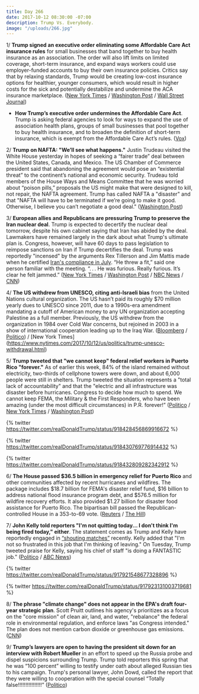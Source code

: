 ```yaml
---
title: Day 266
date: 2017-10-12 08:30:00 -07:00
description: Trump Vs. Everybody.
image: "/uploads/266.jpg"
---
```


1/ **Trump signed an executive order eliminating some Affordable Care Act insurance rules** for small businesses that band together to buy health insurance as an association. The order will also lift limits on limited coverage, short-term insurance, and expand ways workers could use employer-funded accounts to buy their own insurance policies. Critics say that by relaxing standards, Trump would be creating low-cost insurance options for healthier, younger consumers, which would result in higher costs for the sick and potentially destabilize and undermine the ACA insurance marketplace. ([New York Times](https://www.nytimes.com/2017/10/11/us/politics/trump-obamacare-executive-order.html) / [Washington Post](https://www.washingtonpost.com/national/health-science/trump-to-sign-executive-order-to-gut-aca-insurance-rules-and-undermine-marketplaces/2017/10/11/40abf774-ae97-11e7-9e58-e6288544af98_story.html) / [Wall Street Journal](https://www.wsj.com/articles/in-start-to-unwinding-the-health-law-trump-to-ease-insurance-rules-1507771015?mod=e2tw))

* **How Trump’s executive order undermines the Affordable Care Act**. Trump is asking federal agencies to look for ways to expand the use of association health plans, groups of small businesses that pool together to buy health insurance, and to broaden the definition of short-term insurance, which is exempt from the Affordable Care Act’s rules. ([Vox](https://www.vox.com/policy-and-politics/2017/10/12/16458184/trump-obamacare-executive-order-association-health-plans-short-term-insurance))

2/ **Trump on NAFTA: "We’ll see what happens."** Justin Trudeau visited the White House yesterday in hopes of seeking a “fairer trade” deal between the United States, Canada, and Mexico. The US Chamber of Commerce president said that abandoning the agreement would pose an “existential threat” to the continent’s national and economic security. Trudeau told members of the House Ways and Means Committee that he was worried about “poison pills,” proposals the US might make that were designed to kill, not repair, the NAFTA agreement. Trump has called NAFTA a "disaster" and that "NAFTA will have to be terminated if we’re going to make it good. Otherwise, I believe you can’t negotiate a good deal." ([Washington Post](https://www.washingtonpost.com/business/economy/trudeau-fights-to-save-nafta-deal-but-trump-offers-little-hope/2017/10/11/1eadf4aa-aeb1-11e7-a908-a3470754bbb9_story.html))

3/ **European allies and Republicans are pressuring Trump to preserve the Iran nuclear deal**. Trump is expected to decertify the nuclear deal tomorrow, despite his own cabinet saying that Iran has abided by the deal. Lawmakers have remained largely in the dark about what Trump's ultimate plan is. Congress, however, will have 60 days to pass legislation to reimpose sanctions on Iran if Trump decertifies the deal. Trump was reportedly "incensed" by the arguments Rex Tillerson and Jim Mattis made when he certified [Iran's compliance in July](https://whatthefuckjusthappenedtoday.com/2017/07/19/day-181/#11-trump-sanctioned-iran-a-day-after). “He threw a fit,” said one person familiar with the meeting. “. . . He was furious. Really furious. It’s clear he felt jammed.” ([New York Times](https://www.nytimes.com/2017/10/11/world/middleeast/trump-iran-nuclear-deal.html) / [Washington Post](https://www.washingtonpost.com/politics/he-threw-a-fit-trumps-anger-over-iran-deal-forced-aides-to-scramble-for-a-compromise/2017/10/11/6218174c-ae94-11e7-9e58-e6288544af98_story.html) / [NBC News](https://www.nbcnews.com/news/mideast/white-house-briefs-congress-iran-decertification-decision-n809911) /  [CNN](http://www.cnn.com/2017/10/12/politics/trump-iran-deal-certification-nuclear-weapon/index.html))

4/ **The US withdrew from UNESCO, citing anti-Israeli bias** from the United Nations cultural organization. The US hasn’t paid its roughly $70 million yearly dues to UNESCO since 2011, due to a 1990s-era amendment mandating a cutoff of American money to any UN organization accepting Palestine as a full member. Previously, the US withdrew from the organization in 1984 over Cold War concerns, but rejoined in 2003 in a show of international cooperation leading up to the Iraq War. ([Bloomberg](https://www.bloomberg.com/news/articles/2017-10-12/u-s-withdraws-from-unesco-saying-it-s-biased-against-israel) / [Politico](http://www.politico.com/story/2017/10/12/united-states-withdraws-unesco-243708)) / [New York Times] (https://www.nytimes.com/2017/10/12/us/politics/trump-unesco-withdrawal.html)

5/ **Trump tweeted that "we cannot keep" federal relief workers in Puerto Rico "forever."** As of earlier this week, 84% of the island remained without electricity, two-thirds of cellphone towers were down, and about 6,000 people were still in shelters. Trump tweeted the situation represents a "total lack of accountability" and that the "electric and all infrastructure was disaster before hurricanes. Congress to decide how much to spend. We cannot keep FEMA, the Military & the First Responders, who have been amazing (under the most difficult circumstances) in P.R. forever!” ([Politico](http://www.politico.com/story/2017/10/12/trump-puerto-rico-response-long-term-243705) / [New York Times](https://www.nytimes.com/2017/10/12/us/politics/trump-warns-puerto-rico-weeks-after-storms-federal-help-cannot-stay-forever.html) / [Washington Post](https://www.washingtonpost.com/news/post-politics/wp/2017/10/12/trump-warns-puerto-rico-we-cannot-keep-fema-the-military-the-first-responders-forever/))

{% twitter https://twitter.com/realDonaldTrump/status/918428456869916672 %}

{% twitter https://twitter.com/realDonaldTrump/status/918430769776914432 %}

{% twitter https://twitter.com/realDonaldTrump/status/918432809282342912 %}

6/ **The House passed $36.5 billion in emergency relief for Puerto Rico** and other communities affected by recent hurricanes and wildfires. The package includes $18.7 billion for FEMA's disaster relief fund, $16 billion to address national flood insurance program debt, and $576.5 million for wildfire recovery efforts. It also provided $1.27 billion for disaster food assistance for Puerto Rico. The bipartisan bill passed the Republican-controlled House in a 353-to-69 vote. ([Reuters](https://www.reuters.com/article/us-usa-puertorico-congress/u-s-house-approves-disaster-funds-as-trump-criticizes-puerto-rico-idUSKBN1CH1A7) / [The Hill](http://thehill.com/policy/finance/355190-house-passes-365-billion-disaster-relief-package))

7/ **John Kelly told reporters "I'm not quitting today... I don't think I'm being fired today," either**.  The statement comes as Trump and Kelly have reportedly engaged in [“shouting matches”](https://whatthefuckjusthappenedtoday.com/2017/10/11/day-265/#7-republicans-and-close-advisers-are) recently. Kelly added that "I'm not so frustrated in this job that I'm thinking of leaving." On Tuesday, Trump tweeted praise for Kelly, saying his chief of staff "is doing a FANTASTIC job." ([Politico](http://www.politico.com/story/2017/10/12/john-kelly-surprise-press-briefing-243717) / [ABC News](http://abcnews.go.com/Politics/chief-staff-john-kelly-im-quitting-today-fired/story?id=50435201))

{% twitter https://twitter.com/realDonaldTrump/status/917921548677328896 %}

{% twitter https://twitter.com/realDonaldTrump/status/917923131003719681 %}

8/ **The phrase "climate change" does not appear in the EPA's draft four-year strategic plan**. Scott Pruitt outlines his agency's prioritizes as a focus on the "core mission" of clean air, land, and water, "rebalance" the federal role in environmental regulation, and enforce laws "as Congress intended." The plan does not mention carbon dioxide or greenhouse gas emissions. ([CNN](http://www.cnn.com/2017/10/11/politics/epa-climate-report/index.html))

9/ **Trump’s lawyers are open to having the president sit down for an interview with Robert Mueller** in an effort to speed up the Russia probe and dispel suspicions surrounding Trump. Trump told reporters this spring that he was “100 percent” willing to testify under oath about alleged Russian ties to his campaign. Trump's personal lawyer, John Dowd, called the report that they were willing to cooperation with the special counsel “Totally false!!!!!!!!!!!!!!!!” ([Politico](http://www.politico.com/story/2017/10/12/trump-mueller-meeting-russia-243692))